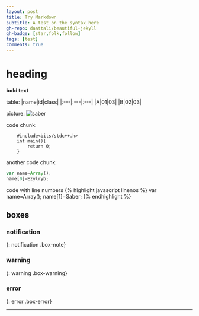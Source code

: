 ```yaml
---
layout: post
title: Try Markdown
subtitle: A test on the syntax here
gh-repo: daattali/beautiful-jekyll
gh-badge: [star,folk,follow]
tags: [test]
comments: true
---
```


# heading

**bold text**

table:
|name|id|class|
|:---|:---|:---|
|A|01|03|
|B|02|03|

picture:
![saber](../img/saber.comlex.jpg)

code chunk:

~~~
    #include<bits/stdc++.h>
    int main(){
        return 0;
    }
~~~

another code chunk:

```javascript
var name=Array();
name[0]=Ezylryb;
```

code with line numbers
{% highlight javascript linenos %}
var name=Array();
name[1]=Saber;
{% endhighlight %}

## boxes

### notification

{: notification .box-note}

### warning

{: warning .box-warning}

### error

{: error .box-error}

***